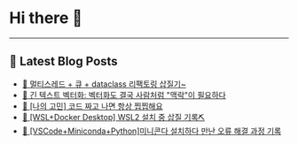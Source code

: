 # Hi there 👋
---
## 📕 Latest Blog Posts
- [📖 멀티스레드 + 큐 + dataclass 리팩토링 삽질기~](https://honge1122.tistory.com/126)
- [📖   긴 텍스트 벡터화: 벡터화도 결국 사람처럼 &quot;맥락&quot;이 필요하다](https://honge1122.tistory.com/125)
- [📖 [나의 고민] 코드 짜고 나면 항상 찝찝해요](https://honge1122.tistory.com/124)
- [📖  [WSL+Docker Desktop] WSL2 설치 중 삽질 기록⛏](https://honge1122.tistory.com/123)
- [📖  [VSCode+Miniconda+Python]미니콘다 설치하다 만난 오류 해결 과정 기록](https://honge1122.tistory.com/122)
